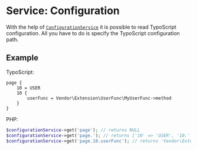 # Service: Configuration

With the help of [`ConfigurationService`](../Classes/Service/ConfigurationService.php)
it is possible to read TypoScript configuration. All you have to do is
specify the TypoScript configuration path.

## Example

TypoScript:

```typo3_typoscript
page {
    10 = USER
    10 {
        userFunc = Vendor\Extension\UserFunc\MyUserFunc->method
    }
}
```

PHP:

```php
$configurationService->get('page'); // returns NULL
$configurationService->get('page.'); // returns ['10' => 'USER', '10.' => ['userFunc' => 'Vendor\Extension\UserFunc\MyUserFunc->method']]
$configurationService->get('page.10.userFunc'); // returns 'Vendor\Extension\UserFunc\MyUserFunc->method'
```
